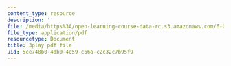 ```yaml
---
content_type: resource
description: ''
file: /media/https%3A/open-learning-course-data-rc.s3.amazonaws.com/6-004-computation-structures-spring-2017/5ce748b04db04e59c66ac2c32c7b95f9_i1tUBZLWD3o.pdf
file_type: application/pdf
resourcetype: Document
title: 3play pdf file
uid: 5ce748b0-4db0-4e59-c66a-c2c32c7b95f9
---
```

